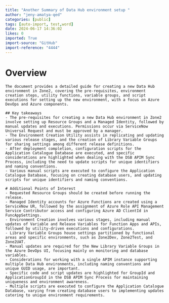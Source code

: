 ```yaml
---
title: "Another Summary of Data Hub environment setup "
author: "jeny-amatya-qed"
categories: [public]
tags: [auto-import, test,word]
date: 2024-06-17 14:36:02
likes: 0
imported: True 
import-source: "GitHub"
import-reference: "4444"
---
```


# Overview
    The document provides a detailed guide for creating a new Data Hub environment in Zone2, covering the pre-requisites, environment creation steps, utility functions, variable groups, and script executions for setting up the new environment, with a focus on Azure DevOps and Azure components.
    
    ## Key takeaways
    - The pre-requisites for creating a new Data Hub environment in Zone2 involve setting up Resource Groups and a Managed Identity, followed by manual updates and executions. Permissions occur via ServiceNow Universal Request and must be approved by a manager.
    - The Environment Creation Utility assists in replicating and updating various release stages, and the creation of Library Variable Groups for sharing settings among different release definitions.
    - After deployment completion, configuration scripts for the Application Catalogue Database are executed, and specific considerations are highlighted when dealing with the DSB APIM Sync Process, including the need to update scripts for unique identifiers and naming conventions.
    - Various manual scripts are executed to configure the Application Catalogue Database, focusing on creating database users, and updating scripts for unique identifiers and naming conventions.
    
    # Additional Points of Interest
    - Requested Resource Groups should be created before running the release.
    - Managed Identity accounts for Azure Functions are created using a ServiceNow UR, followed by the assignment of Azure Role API Management Service Contributor access and configuring Azure AD ClientId in FuncAppSettings.
    - Environment Creation involves various stages, including manual updates of Variable and Release Variables for Function Apps and APIs, followed by utility-driven executions and configurations.
    - Library Variable Groups house settings partitioned by functional areas and specific environments, such as Zone2Dev, Zone2Test, and Zone2UAT.
    - Manual updates are required for the New Library Variable Groups in the Azure DevOps UI, focusing mainly on monitoring and database variables.
    - Considerations for working with a single APIM instance supporting multiple Data Hub environments, including naming conventions and unique GUID usage, are important.
    - Specific code and script updates are highlighted for GroupId and ApplicationGroupId in the DSB APIM Sync Process for maintaining uniqueness and environment awareness.
    - Multiple scripts are executed to configure the Application Catalogue Database, varying from creating database users to implementing updates catering to unique environment requirements.